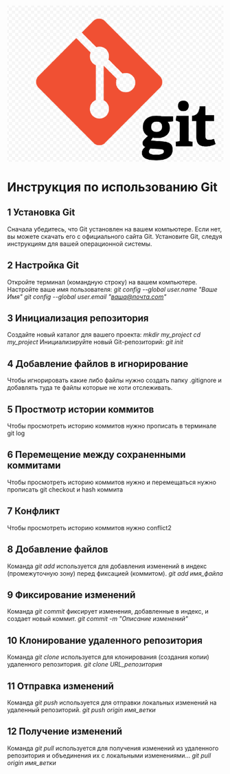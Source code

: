 ![Logo](git_logo.png)

# Инструкция по использованию Git

## 1 Установка Git
Сначала убедитесь, что Git установлен на вашем компьютере. Если нет, вы можете скачать его с официального сайта Git.
Установите Git, следуя инструкциям для вашей операционной системы.

## 2 Настройка Git
Откройте терминал (командную строку) на вашем компьютере.
Настройте ваше имя пользователя: 
*git config --global user.name "Ваше Имя"*
*git config --global user.email "ваша@почта.com"*
## 3 Инициализация репозитория
Создайте новый каталог для вашего проекта:
*mkdir my_project
cd my_project*
Инициализируйте новый Git-репозиторий:
*git init*
## 4 Добавление файлов в игнорирование
Чтобы игнорировать какие либо файлы нужно создать папку .gitignore 
и добавлять туда те файлы которые не хоти отслеживать.
## 5 Простмотр истории коммитов
Чтобы просмотреть историю коммитов нужно прописать в терминале git log
## 6 Перемещение между сохраненными коммитами
Чтобы просмотреть историю коммитов нужно
и перемещаться нужно прописать git checkout и hash коммита
## 7 Конфликт 
Чтобы просмотреть историю коммитов нужно conflict2
## 8 Добавление файлов
Команда *git add* используется для добавления изменений 
в индекс (промежуточную зону) перед фиксацией (коммитом).
*git add имя_файла*
## 9 Фиксирование изменений
Команда *git commit* фиксирует изменения, 
добавленные в индекс, и создает новый коммит.
*git commit -m "Описание изменений"*
## 10 Клонирование удаленного репозитория
Команда *git clone* используется для клонирования (создания копии) 
удаленного репозитория.
*git clone URL_репозитория*
## 11 Отправка изменений
Команда *git push* используется для отправки локальных изменений на 
удаленный репозиторий.
*git push origin имя_ветки*
## 12 Получение изменений
Команда *git pull* используется для получения изменений из удаленного 
репозитория и объединения их с локальными изменениями...
*git pull origin имя_ветки*